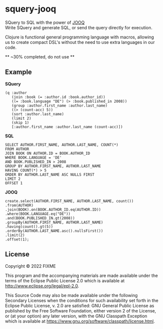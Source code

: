 # squery-jooq

SQuery to SQL with the power of [JOOQ](https://github.com/jOOQ/jOOQ)  
Write SQuery and generate SQL, or send the query directly for execution.

Clojure is functional general programming language with macros, allowing us to
create compact DSL's without the need to use extra languages in our code.

** ~30% completed, do not use **

## Example

**SQuery**
```
(q :author
   (join :book (= :author.id :book.author_id))
   ((= :book.language "DE") (> :book.published_in 2008))
   (group :author.first_name :author.last_name)
   ((> (count-acc) 5))
   (sort :author.last_name)
   (limit 2)
   (skip 1)
   [:author.first_name :author.last_name (count-acc)])
```

**SQL**
```
SELECT AUTHOR.FIRST_NAME, AUTHOR.LAST_NAME, COUNT(*)
FROM AUTHOR
JOIN BOOK ON AUTHOR.ID = BOOK.AUTHOR_ID
WHERE BOOK.LANGUAGE = 'DE'
AND BOOK.PUBLISHED_IN > 2008
GROUP BY AUTHOR.FIRST_NAME, AUTHOR.LAST_NAME
HAVING COUNT(*) > 5
ORDER BY AUTHOR.LAST_NAME ASC NULLS FIRST
LIMIT 2
OFFSET 1
```

**JOOQ**
```
create.select(AUTHOR.FIRST_NAME, AUTHOR.LAST_NAME, count())
.from(AUTHOR)
.join(BOOK).on(BOOK.AUTHOR_ID.eq(AUTHOR.ID))
.where(BOOK.LANGUAGE.eq("DE"))
.and(BOOK.PUBLISHED_IN.gt(2008))
.groupBy(AUTHOR.FIRST_NAME, AUTHOR.LAST_NAME)
.having(count().gt(5))
.orderBy(AUTHOR.LAST_NAME.asc().nullsFirst())
.limit(2)
.offset(1);
```


## License

Copyright © 2022 FIXME

This program and the accompanying materials are made available under the
terms of the Eclipse Public License 2.0 which is available at
http://www.eclipse.org/legal/epl-2.0.

This Source Code may also be made available under the following Secondary
Licenses when the conditions for such availability set forth in the Eclipse
Public License, v. 2.0 are satisfied: GNU General Public License as published by
the Free Software Foundation, either version 2 of the License, or (at your
option) any later version, with the GNU Classpath Exception which is available
at https://www.gnu.org/software/classpath/license.html.
